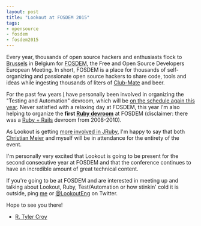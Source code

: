 ```yaml
---
layout: post
title: "Lookout at FOSDEM 2015"
tags:
- opensource
- fosdem
- fosdem2015
---
```



Every year, thousands of open source hackers and enthusiasts flock to
[Brussels](https://en.wikipedia.org/wiki/Brussels) in Belgium for
[FOSDEM](https://fosdem.org/2015/), the Free and Open Source Developers
European Meeting. In short, FOSDEM is a place for thousands of self-organizing
and passionate open source hackers to share code, tools and ideas while
ingesting thousands of liters of
[Club-Mate](https://en.wikipedia.org/wiki/Club_mate) and beer.

For the past few years [I](https://github.com/rtyler) have personally been
involved in organizing the "Testing and Automation" devroom, which will be [on
the schedule again this
year](https://fosdem.org/2015/schedule/track/testing_and_automation/). Never
satisfied with a relaxing day at FOSDEM, this year I'm also helping to organize the
**first [Ruby devroom](https://fosdem.org/2015/schedule/track/ruby/)** at
FOSDEM (disclaimer: there was a [Ruby +
Rails](https://archive.fosdem.org/2008/schedule/devroom/rubyonrails.html)
devroom from 2008-2010).


As Lookout is getting [more involved in
JRuby](/2014/12/jruby-sponsored-in-part-by-lookout), I'm happy to say that
both [Christian Meier](https://github.com/mkristian) and myself will be in
attendance for the entirety of the event.


I'm personally very excited that Lookout is going to be present for the second
consecutive year at FOSDEM and that the conference continues to have an
incredible amount of great technical content.


If you're going to be at FOSDEM and are interested in meeting up and talking
about Lookout, Ruby, Test/Automation or how stinkin' cold it is outside, ping
[me](https://twitter.com/agentdero) or
[@LookoutEng](https://twitter.com/lookouteng) on Twitter.

Hope to see you there!


- [R. Tyler Croy](https://github.com/rtyler)
